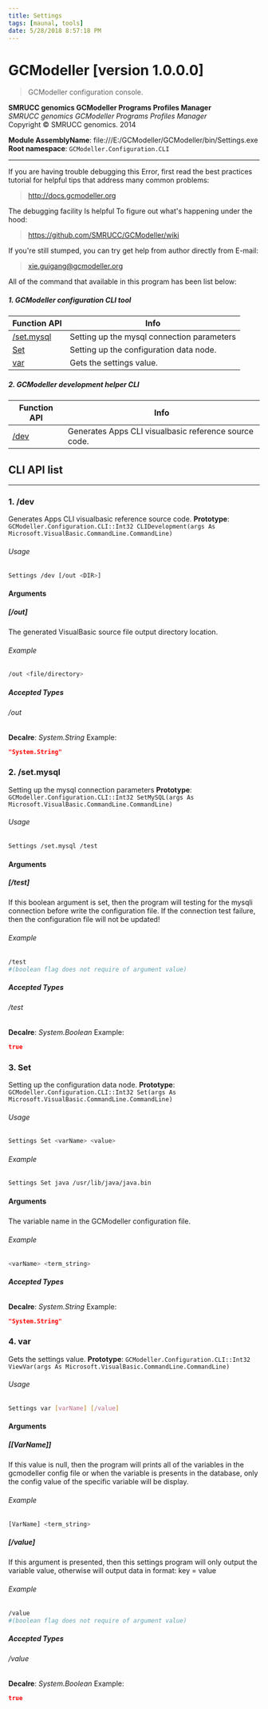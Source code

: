```yaml
---
title: Settings
tags: [maunal, tools]
date: 5/28/2018 8:57:18 PM
---
```

# GCModeller [version 1.0.0.0]
> GCModeller configuration console.

<!--more-->

**SMRUCC genomics GCModeller Programs Profiles Manager**<br/>
_SMRUCC genomics GCModeller Programs Profiles Manager_<br/>
Copyright © SMRUCC genomics. 2014

**Module AssemblyName**: file:///E:/GCModeller/GCModeller/bin/Settings.exe<br/>
**Root namespace**: ``GCModeller.Configuration.CLI``<br/>

------------------------------------------------------------
If you are having trouble debugging this Error, first read the best practices tutorial for helpful tips that address many common problems:
> http://docs.gcmodeller.org


The debugging facility Is helpful To figure out what's happening under the hood:
> https://github.com/SMRUCC/GCModeller/wiki


If you're still stumped, you can try get help from author directly from E-mail:
> xie.guigang@gcmodeller.org



All of the command that available in this program has been list below:

##### 1. GCModeller configuration CLI tool


|Function API|Info|
|------------|----|
|[/set.mysql](#/set.mysql)|Setting up the mysql connection parameters|
|[Set](#Set)|Setting up the configuration data node.|
|[var](#var)|Gets the settings value.|


##### 2. GCModeller development helper CLI


|Function API|Info|
|------------|----|
|[/dev](#/dev)|Generates Apps CLI visualbasic reference source code.|

## CLI API list
--------------------------
<h3 id="/dev"> 1. /dev</h3>

Generates Apps CLI visualbasic reference source code.
**Prototype**: ``GCModeller.Configuration.CLI::Int32 CLIDevelopment(args As Microsoft.VisualBasic.CommandLine.CommandLine)``

###### Usage
```bash
Settings /dev [/out <DIR>]
```


#### Arguments
##### [/out]
The generated VisualBasic source file output directory location.

###### Example
```bash
/out <file/directory>
```
##### Accepted Types
###### /out
**Decalre**:  _System.String_
Example: 
```json
"System.String"
```

<h3 id="/set.mysql"> 2. /set.mysql</h3>

Setting up the mysql connection parameters
**Prototype**: ``GCModeller.Configuration.CLI::Int32 SetMySQL(args As Microsoft.VisualBasic.CommandLine.CommandLine)``

###### Usage
```bash
Settings /set.mysql /test
```


#### Arguments
##### [/test]
If this boolean argument is set, then the program will testing for the mysqli connection before write the configuration file. If the connection test failure, then the configuration file will not be updated!

###### Example
```bash
/test
#(boolean flag does not require of argument value)
```
##### Accepted Types
###### /test
**Decalre**:  _System.Boolean_
Example: 
```json
true
```

<h3 id="Set"> 3. Set</h3>

Setting up the configuration data node.
**Prototype**: ``GCModeller.Configuration.CLI::Int32 Set(args As Microsoft.VisualBasic.CommandLine.CommandLine)``

###### Usage
```bash
Settings Set <varName> <value>
```
###### Example
```bash
Settings Set java /usr/lib/java/java.bin
```


#### Arguments
##### <varName>
The variable name in the GCModeller configuration file.

###### Example
```bash
<varName> <term_string>
```
##### Accepted Types
###### <varName>
**Decalre**:  _System.String_
Example: 
```json
"System.String"
```

<h3 id="var"> 4. var</h3>

Gets the settings value.
**Prototype**: ``GCModeller.Configuration.CLI::Int32 ViewVar(args As Microsoft.VisualBasic.CommandLine.CommandLine)``

###### Usage
```bash
Settings var [varName] [/value]
```


#### Arguments
##### [[VarName]]
If this value is null, then the program will prints all of the variables in the gcmodeller config file or when the variable is presents in the database, only the config value of the specific variable will be display.

###### Example
```bash
[VarName] <term_string>
```
##### [/value]
If this argument is presented, then this settings program will only output the variable value, otherwise will output data in format: key = value

###### Example
```bash
/value
#(boolean flag does not require of argument value)
```
##### Accepted Types
###### /value
**Decalre**:  _System.Boolean_
Example: 
```json
true
```

